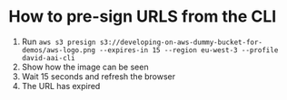 # How to pre-sign URLS from the CLI

1. Run `aws s3 presign s3://developing-on-aws-dummy-bucket-for-demos/aws-logo.png --expires-in 15 --region eu-west-3 --profile david-aai-cli`
2. Show how the image can be seen
3. Wait 15 seconds and refresh the browser
4. The URL has expired
